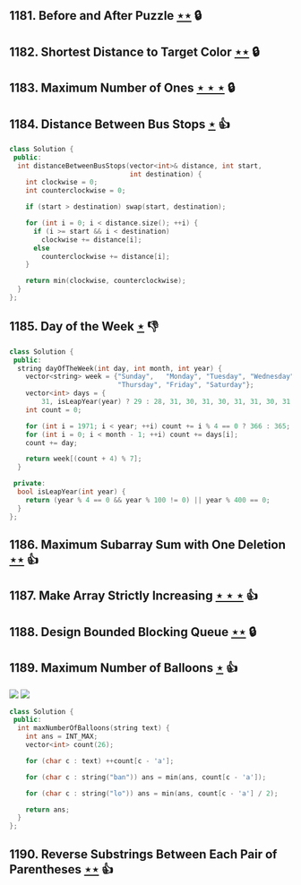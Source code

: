 ## 1181. Before and After Puzzle [$\star\star$](https://leetcode.com/problems/before-and-after-puzzle) 🔒

## 1182. Shortest Distance to Target Color [$\star\star$](https://leetcode.com/problems/shortest-distance-to-target-color) 🔒

## 1183. Maximum Number of Ones [$\star\star\star$](https://leetcode.com/problems/maximum-number-of-ones) 🔒

## 1184. Distance Between Bus Stops [$\star$](https://leetcode.com/problems/distance-between-bus-stops) :thumbsup:

```cpp
class Solution {
 public:
  int distanceBetweenBusStops(vector<int>& distance, int start,
                              int destination) {
    int clockwise = 0;
    int counterclockwise = 0;

    if (start > destination) swap(start, destination);

    for (int i = 0; i < distance.size(); ++i) {
      if (i >= start && i < destination)
        clockwise += distance[i];
      else
        counterclockwise += distance[i];
    }

    return min(clockwise, counterclockwise);
  }
};
```

## 1185. Day of the Week [$\star$](https://leetcode.com/problems/day-of-the-week) :thumbsdown:

```cpp
class Solution {
 public:
  string dayOfTheWeek(int day, int month, int year) {
    vector<string> week = {"Sunday",   "Monday", "Tuesday", "Wednesday",
                           "Thursday", "Friday", "Saturday"};
    vector<int> days = {
        31, isLeapYear(year) ? 29 : 28, 31, 30, 31, 30, 31, 31, 30, 31, 30, 31};
    int count = 0;

    for (int i = 1971; i < year; ++i) count += i % 4 == 0 ? 366 : 365;
    for (int i = 0; i < month - 1; ++i) count += days[i];
    count += day;

    return week[(count + 4) % 7];
  }

 private:
  bool isLeapYear(int year) {
    return (year % 4 == 0 && year % 100 != 0) || year % 400 == 0;
  }
};
```

## 1186. Maximum Subarray Sum with One Deletion [$\star\star$](https://leetcode.com/problems/maximum-subarray-sum-with-one-deletion) :thumbsup:

## 1187. Make Array Strictly Increasing [$\star\star\star$](https://leetcode.com/problems/make-array-strictly-increasing) :thumbsup:

## 1188. Design Bounded Blocking Queue [$\star\star$](https://leetcode.com/problems/design-bounded-blocking-queue) 🔒

## 1189. Maximum Number of Balloons [$\star$](https://leetcode.com/problems/maximum-number-of-balloons) :thumbsup:

![](https://img.shields.io/badge/-Hash%20Table-7BA23F.svg?style=flat-square) ![](https://img.shields.io/badge/-String-60373E.svg?style=flat-square)

```cpp
class Solution {
 public:
  int maxNumberOfBalloons(string text) {
    int ans = INT_MAX;
    vector<int> count(26);

    for (char c : text) ++count[c - 'a'];

    for (char c : string("ban")) ans = min(ans, count[c - 'a']);

    for (char c : string("lo")) ans = min(ans, count[c - 'a'] / 2);

    return ans;
  }
};
```

## 1190. Reverse Substrings Between Each Pair of Parentheses [$\star\star$](https://leetcode.com/problems/reverse-substrings-between-each-pair-of-parentheses) :thumbsup:
